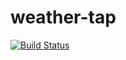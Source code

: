 # weather-tap

[![Build Status](https://travis-ci.org/kf8a/weather-tap.svg)](https://travis-ci.org/kf8a/weather-tap)
